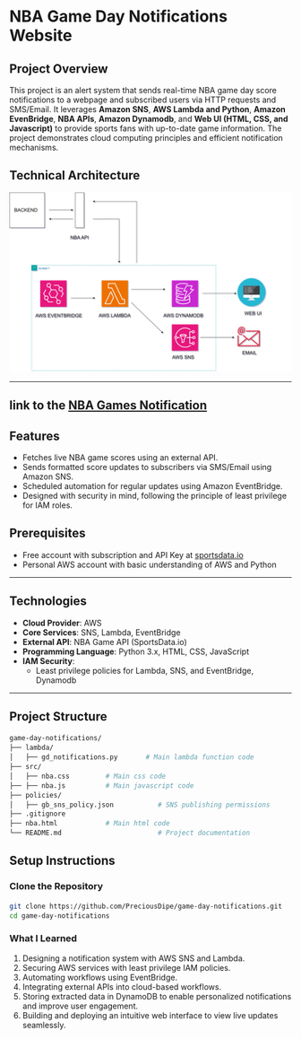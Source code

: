 # NBA Game Day Notifications Website

## **Project Overview**
This project is an alert system that sends real-time NBA game day score notifications to a webpage and subscribed users via HTTP requests and SMS/Email. It leverages **Amazon SNS**, **AWS Lambda and Python**, **Amazon EvenBridge**, **NBA APIs**, **Amazon Dynamodb**, and **Web UI (HTML, CSS, and Javascript)** to provide sports fans with up-to-date game information. The project demonstrates cloud computing principles and efficient notification mechanisms.


## **Technical Architecture**
![nba_API](https://github.com/PreciousDipe/game-day-notifications/blob/main/assets/game-day-notifications.drawio.svg)

---
link to the [NBA Games Notification](https://preciousdipe.github.io/game-day-notifications/nba.html)
---
## **Features**
- Fetches live NBA game scores using an external API.
- Sends formatted score updates to subscribers via SMS/Email using Amazon SNS.
- Scheduled automation for regular updates using Amazon EventBridge.
- Designed with security in mind, following the principle of least privilege for IAM roles.

## **Prerequisites**
- Free account with subscription and API Key at [sportsdata.io](https://sportsdata.io/)
- Personal AWS account with basic understanding of AWS and Python

---


## **Technologies**
- **Cloud Provider**: AWS
- **Core Services**: SNS, Lambda, EventBridge
- **External API**: NBA Game API (SportsData.io)
- **Programming Language**: Python 3.x, HTML, CSS, JavaScript
- **IAM Security**:
  - Least privilege policies for Lambda, SNS, and EventBridge, Dynamodb

---

## **Project Structure**
```bash
game-day-notifications/
├── lambda/
│   ├── gd_notifications.py       # Main lambda function code
├── src/
│   ├── nba.css         # Main css code
├── ├── nba.js          # Main javascript code
├── policies/
│   ├── gb_sns_policy.json           # SNS publishing permissions
├── .gitignore
├── nba.html            # Main html code
└── README.md                        # Project documentation
```

## **Setup Instructions**

### **Clone the Repository**
```bash
git clone https://github.com/PreciousDipe/game-day-notifications.git
cd game-day-notifications
```

### **What I Learned**
1. Designing a notification system with AWS SNS and Lambda.
2. Securing AWS services with least privilege IAM policies.
3. Automating workflows using EventBridge.
4. Integrating external APIs into cloud-based workflows.
5. Storing extracted data in DynamoDB to enable personalized notifications and improve user engagement.
6. Building and deploying an intuitive web interface to view live updates seamlessly.
